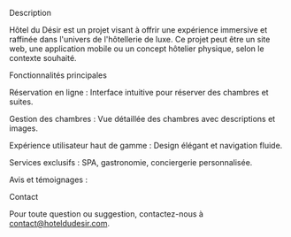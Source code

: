 Description

Hôtel du Désir est un projet visant à offrir une expérience immersive et raffinée dans l'univers de l'hôtellerie de luxe. Ce projet peut être un site web, une application mobile ou un concept hôtelier physique, selon le contexte souhaité.

Fonctionnalités principales

Réservation en ligne : Interface intuitive pour réserver des chambres et suites.

Gestion des chambres : Vue détaillée des chambres avec descriptions et images.

Expérience utilisateur haut de gamme : Design élégant et navigation fluide.

Services exclusifs : SPA, gastronomie, conciergerie personnalisée.

Avis et témoignages :

Contact

Pour toute question ou suggestion, contactez-nous à contact@hoteldudesir.com.

